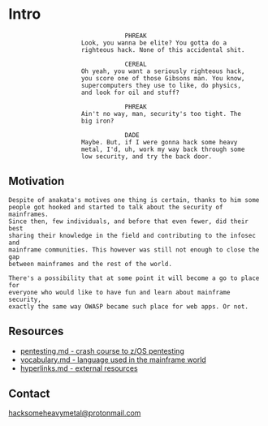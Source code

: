 # Intro

```
                                PHREAK
                    Look, you wanna be elite? You gotta do a
                    righteous hack. None of this accidental shit.

                                CEREAL
                    Oh yeah, you want a seriously righteous hack,
                    you score one of those Gibsons man. You know,
                    supercomputers they use to like, do physics,
                    and look for oil and stuff?

                                PHREAK
                    Ain't no way, man, security's too tight. The
                    big iron?

                                DADE
                    Maybe. But, if I were gonna hack some heavy
                    metal, I'd, uh, work my way back through some
                    low security, and try the back door.
```

## Motivation
```
Despite of anakata's motives one thing is certain, thanks to him some
people got hooked and started to talk about the security of mainframes.
Since then, few individuals, and before that even fewer, did their best
sharing their knowledge in the field and contributing to the infosec and
mainframe communities. This however was still not enough to close the gap
between mainframes and the rest of the world.

There's a possibility that at some point it will become a go to place for
everyone who would like to have fun and learn about mainframe security,
exactly the same way OWASP became such place for web apps. Or not.
```

## Resources
- [pentesting.md - crash course to z/OS pentesting](../master/pentesting.md)
- [vocabulary.md - language used in the mainframe world](../master/vocabulary.md)
- [hyperlinks.md - external resources](../master/hyperlinks.md)

## Contact
hacksomeheavymetal@protonmail.com
